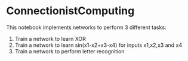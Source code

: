 # ConnectionistComputing

This notebook implements networks to perform 3 different tasks:

1. Train a network to learn XOR 
2. Train a network to learn sin(x1-x2+x3-x4) for inputs x1,x2,x3 and x4 
3. Train a network to perform letter recognition 
